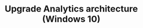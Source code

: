﻿---
title: Upgrade Analytics architecture (Windows 10)
redirect_url: upgrade-readiness-architecture.md
---
